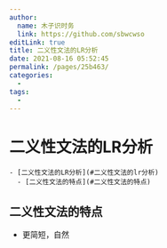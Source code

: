 ```yaml
---
author: 
  name: 木子识时务
  link: https://github.com/sbwcwso
editLink: true
title: 二义性文法的LR分析
date: 2021-08-16 05:52:45
permalink: /pages/25b463/
categories: 
  - 
tags: 
  - 
---
```


# 二义性文法的LR分析

```markmap
- [二义性文法的LR分析](#二义性文法的lr分析)
  - [二义性文法的特点](#二义性文法的特点)
```

## 二义性文法的特点

* 更简短，自然
